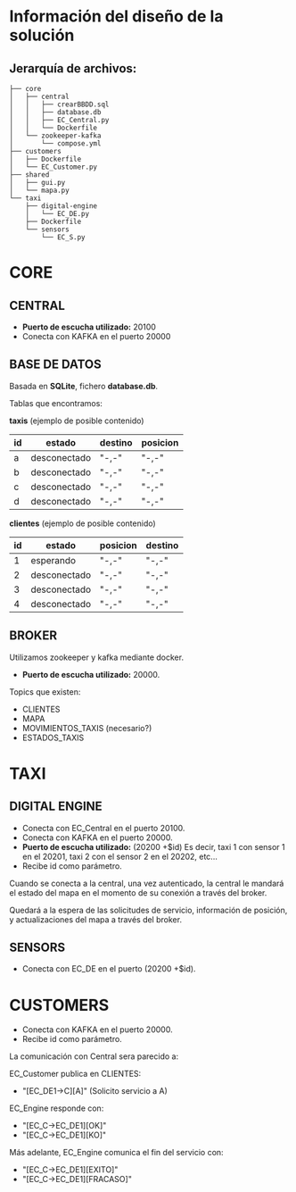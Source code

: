 # Información del diseño de la solución

## Jerarquía de archivos:

```
├── core
│   ├── central
│   │   ├── crearBBDD.sql
│   │   ├── database.db
│   │   ├── EC_Central.py
│   │   └── Dockerfile
│   └── zookeeper-kafka
│       └── compose.yml
├── customers
│   ├── Dockerfile
│   └── EC_Customer.py
├── shared
│   ├── gui.py
│   └── mapa.py
└── taxi
    ├── digital-engine
    │   └── EC_DE.py
    ├── Dockerfile
    └── sensors
        └── EC_S.py
```

# CORE

## CENTRAL

- **Puerto de escucha utilizado:** 20100
- Conecta con KAFKA en el puerto 20000

## BASE DE DATOS

Basada en **SQLite**, fichero **database.db**.

Tablas que encontramos:

**taxis** (ejemplo de posible contenido)

| id  | estado       | destino | posicion |
| --- | ------------ | ------- | -------- |
| a   | desconectado | "-,-"   | "-,-"    |
| b   | desconectado | "-,-"   | "-,-"    |
| c   | desconectado | "-,-"   | "-,-"    |
| d   | desconectado | "-,-"   | "-,-"    |

**clientes** (ejemplo de posible contenido)

| id  | estado       | posicion | destino |
| --- | ------------ | -------- | ------- |
| 1   | esperando    | "-,-"    | "-,-"   |
| 2   | desconectado | "-,-"    | "-,-"   |
| 3   | desconectado | "-,-"    | "-,-"   |
| 4   | desconectado | "-,-"    | "-,-"   |

## BROKER

Utilizamos zookeeper y kafka mediante docker.

- **Puerto de escucha utilizado:** 20000.

Topics que existen:

- CLIENTES
- MAPA
- MOVIMIENTOS_TAXIS (necesario?)
- ESTADOS_TAXIS

# TAXI

## DIGITAL ENGINE

- Conecta con EC_Central en el puerto 20100.
- Conecta con KAFKA en el puerto 20000.
- **Puerto de escucha utilizado:** (20200 +$id) Es decir, taxi 1 con sensor 1 en el 20201, taxi 2 con el sensor 2 en el 20202, etc...
- Recibe id como parámetro.

Cuando se conecta a la central, una vez autenticado, la central le mandará el estado del mapa
en el momento de su conexión a través del broker.

Quedará a la espera de las solicitudes de servicio, información de posición, y actualizaciones
del mapa a través del broker.

## SENSORS

- Conecta con EC_DE en el puerto (20200 +$id).

# CUSTOMERS

- Conecta con KAFKA en el puerto 20000.
- Recibe id como parámetro.

La comunicación con Central sera parecido a:

EC_Customer publica en CLIENTES:

- "[EC_DE1->C][A]" (Solicito servicio a A)

EC_Engine responde con:

- "[EC_C->EC_DE1][OK]"
- "[EC_C->EC_DE1][KO]"

Más adelante, EC_Engine comunica el fin del servicio con:

- "[EC_C->EC_DE1][EXITO]"
- "[EC_C->EC_DE1][FRACASO]"
